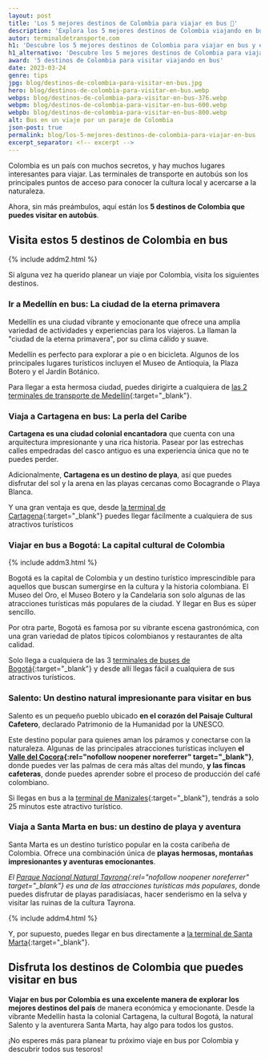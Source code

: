 ```yaml
---
layout: post
title: 'Los 5 mejores destinos de Colombia para viajar en bus 🚌'
description: 'Explora los 5 mejores destinos de Colombia viajando en bus. Experimenta la naturaleza y la aventura que este país ofrece. ¡Planifica tu próximo viaje ahora!'
autor: terminaldetransporte.com
h1: 'Descubre los 5 mejores destinos de Colombia para viajar en bus y experimentar aventuras únicas'
h1_alternativo: 'Descubre los 5 mejores destinos de Colombia para viajar en bus'
award: '5 destinos de Colombia para visitar viajando en bus'
date: 2023-03-24
genre: tips
jpg: blog/destinos-de-colombia-para-visitar-en-bus.jpg
hero: blog/destinos-de-colombia-para-visitar-en-bus.webp
webps: blog/destinos-de-colombia-para-visitar-en-bus-376.webp
webpm: blog/destinos-de-colombia-para-visitar-en-bus-600.webp
webpb: blog/destinos-de-colombia-para-visitar-en-bus-800.webp
alt: Bus en un viaje por un paraje de Colombia
json-post: true
permalink: blog/los-5-mejores-destinos-de-colombia-para-viajar-en-bus
excerpt_separator: <!-- excerpt -->
---
```

Colombia es un país con muchos secretos, y hay muchos lugares interesantes para viajar. Las terminales de transporte en autobús son los principales puntos de acceso para conocer la cultura local y acercarse a la naturaleza.

<!-- excerpt -->

Ahora, sin más preámbulos, aquí están los **5 destinos de Colombia que puedes visitar en autobús**.

## Visita estos 5 destinos de Colombia en bus

{% include addm2.html %}

Si alguna vez ha querido planear un viaje por Colombia, visita los siguientes destinos.

### Ir a Medellín en bus: La ciudad de la eterna primavera

Medellín es una ciudad vibrante y emocionante que ofrece una amplia variedad de actividades y experiencias para los viajeros. La llaman la "ciudad de la eterna primavera", por su clima cálido y suave.

Medellín es perfecto para explorar a pie o en bicicleta. Algunos de los principales lugares turísticos incluyen el Museo de Antioquia, la Plaza Botero y el Jardín Botánico.

Para llegar a esta hermosa ciudad, puedes dirigirte a cualquiera de [las 2 terminales de transporte de Medellín]({{'terminal-de-medellin'|relative_url}} "Terminal de Medellín"){:target="_blank"}.

### Viaja a Cartagena en bus: La perla del Caribe

**Cartagena es una ciudad colonial encantadora** que cuenta con una arquitectura impresionante y una rica historia. Pasear por las estrechas calles empedradas del casco antiguo es una experiencia única que no te puedes perder.

Adicionalmente, **Cartagena es un destino de playa**, así que puedes disfrutar del sol y la arena en las playas cercanas como Bocagrande o Playa Blanca.

Y una gran ventaja es que, desde [la terminal de Cartagena]({{'terminal-de-cartagena'|relative_url}} "Terminal de Cartagena"){:target="_blank"} puedes llegar fácilmente a cualquiera de sus atractivos turísticos

### Viajar en bus a Bogotá: La capital cultural de Colombia

{% include addm3.html %}

Bogotá es la capital de Colombia y un destino turístico imprescindible para aquellos que buscan sumergirse en la cultura y la historia colombiana. El Museo del Oro, el Museo Botero y la Candelaria son solo algunas de las atracciones turísticas más populares de la ciudad. Y llegar en Bus es súper sencillo.

Por otra parte, Bogotá es famosa por su vibrante escena gastronómica, con una gran variedad de platos típicos colombianos y restaurantes de alta calidad.

Solo llega a cualquiera de las 3 [terminales de buses de Bogotá]({{'terminal-de-bogota'|relative_url}} "Terminal de Bogotá"){:target="_blank"} y desde allí llegas fácil a cualquiera de sus atractivos turísticos.

### Salento: Un destino natural impresionante para visitar en bus

Salento es un pequeño pueblo ubicado **en el corazón del Paisaje Cultural Cafetero**, declarado Patrimonio de la Humanidad por la UNESCO.

Este destino popular para quienes aman los páramos y conectarse con la naturaleza. Algunas de las principales atracciones turísticas incluyen **el [Valle del Cocora](https://www.valledelcocora.com.co/){:rel="nofollow noopener noreferrer" target="_blank"}**, donde puedes ver las palmas de cera más altas del mundo, **y las fincas cafeteras**, donde puedes aprender sobre el proceso de producción del café colombiano.

Si llegas en bus a la [terminal de Manizales]({{'terminal-de-manizales'|relative_url}} "Terminal de Manizales"){:target="_blank"}, tendrás a solo 25 minutos este atractivo turístico.

### Viaja a Santa Marta en bus: un destino de playa y aventura

Santa Marta es un destino turístico popular en la costa caribeña de Colombia. Ofrece una combinación única de **playas hermosas, montañas impresionantes y aventuras emocionantes**.

*El [Parque Nacional Natural Tayrona](https://www.parquetayrona.com/es/){:rel="nofollow noopener noreferrer" target="_blank"} es una de las atracciones turísticas más populares*, donde puedes disfrutar de playas paradisíacas, hacer senderismo en la selva y visitar las ruinas de la cultura Tayrona.

{% include addm4.html %}

Y, por supuesto, puedes llegar en bus directamente a [la terminal de Santa Marta]({{'terminal-de-santa-marta'|relative_url}} "Terminal de Santa Marta"){:target="_blank"}.

## Disfruta los destinos de Colombia que puedes visitar en bus

**Viajar en bus por Colombia es una excelente manera de explorar los mejores destinos del país** de manera económica y emocionante. Desde la vibrante Medellín hasta la colonial Cartagena, la cultural Bogotá, la natural Salento y la aventurera Santa Marta, hay algo para todos los gustos.

¡No esperes más para planear tu próximo viaje en bus por Colombia y descubrir todos sus tesoros!
